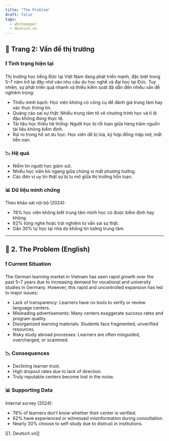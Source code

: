```yaml
---
title: "The Problem"
draft: false
tags:
  - whitepaper
  - deutsch.vn
---
```


## 📄 Trang 2: Vấn đề thị trường

### ❗ Tình trạng hiện tại

Thị trường học tiếng Đức tại Việt Nam đang phát triển mạnh, đặc biệt trong 5–7 năm trở lại đây nhờ vào nhu cầu du học nghề và đại học tại Đức. Tuy nhiên, sự phát triển quá nhanh và thiếu kiểm soát đã dẫn đến nhiều vấn đề nghiêm trọng:

- Thiếu minh bạch: Học viên không có công cụ để đánh giá trung tâm hay xác thực thông tin.
- Quảng cáo sai sự thật: Nhiều trung tâm tô vẽ chương trình học và tỉ lệ đậu không đúng thực tế.
- Tài liệu học thiếu hệ thống: Người học bị rối loạn giữa hàng trăm nguồn tài liệu không kiểm định.
- Rủi ro trong hồ sơ du học: Học viên dễ bị lừa, ký hợp đồng mập mờ, mất tiền oan.

### 📉 Hệ quả

- Niềm tin người học giảm sút.
- Nhiều học viên bỏ ngang giữa chừng vì mất phương hướng.
- Các đơn vị uy tín thật sự bị lu mờ giữa thị trường hỗn loạn.

### 📊 Dữ liệu minh chứng

Theo khảo sát nội bộ (2024):

- 78% học viên không biết trung tâm mình học có được kiểm định hay không.
- 62% từng nghe hoặc trải nghiệm tư vấn sai sự thật.
- Gần 30% tự học tại nhà do không tin tưởng trung tâm.

---

## 📄 2. The Problem (English)

### ❗ Current Situation

The German learning market in Vietnam has seen rapid growth over the past 5–7 years due to increasing demand for vocational and university studies in Germany. However, this rapid and uncontrolled expansion has led to major issues:

- Lack of transparency: Learners have no tools to verify or review language centers.
- Misleading advertisements: Many centers exaggerate success rates and program quality.
- Disorganized learning materials: Students face fragmented, unverified resources.
- Risky study abroad processes: Learners are often misguided, overcharged, or scammed.

### 📉 Consequences

- Declining learner trust.
- High dropout rates due to lack of direction.
- Truly reputable centers become lost in the noise.

### 📊 Supporting Data

Internal survey (2024):

- 78% of learners don’t know whether their center is verified.
- 62% have experienced or witnessed misinformation during consultation.
- Nearly 30% choose to self-study due to distrust in institutions.

[[1. Deutsch.vn]]